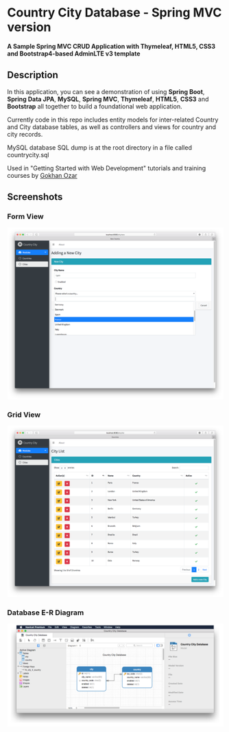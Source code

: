 # Country City Database - Spring MVC version
**A Sample Spring MVC CRUD Application with Thymeleaf, HTML5, CSS3 and Bootstrap4-based AdminLTE v3 template**

## Description

In this application, you can see a demonstration of using **Spring Boot**, **Spring Data JPA**, **MySQL**, **Spring MVC**, **Thymeleaf**, **HTML5**, **CSS3** and **Bootstrap** all together to build a foundational web application.

Currently code in this repo includes entity models for inter-related Country and City database tables, as well as controllers and views for country and city records.

MySQL database SQL dump is at the root directory in a file called countrycity.sql

Used in "Getting Started with Web Development" tutorials and training courses by [Gokhan Ozar](https://gokhan.ozar.net "All Systems GO") 

## Screenshots

### Form View
![Adding a new record](screenshot1.png)

### Grid View
![Grid View](screenshot2.png)

### Database E-R Diagram
![Database E-R Diagram](NavicatModelScreenshot.png)